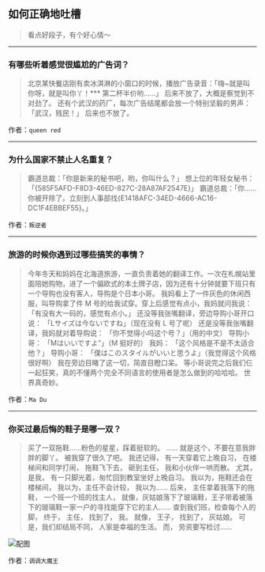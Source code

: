 ## 如何正确地吐槽

> 看点好段子，有个好心情～


 
---

### 有哪些听着感觉很尴尬的广告词？

> 北京某快餐店刚有卖冰淇淋的小窗口的时候，播放广告录音：「嗨~就是叫你呀，就是叫你丫！*** 第二杯半价哟……」
> 后来不放了，大概是察觉到不对劲了。
> 还有个武汉的药厂，每次广告结尾都会放一个特别坚毅的男声：「武汉，贱民！」
> 后来也不放了。


作者：`queen red`

---

### 为什么国家不禁止人名重复？

> 霸道总裁：「你是新来的秘书吧，哟，你叫什么？」
> 想上位的年轻女秘书：「{585F5AFD-F8D3-46ED-827C-28A87AF2547E}」
> 霸道总裁：「你……你被开除了。立刻到人事部找{E1418AFC-34ED-4666-AC16-DC1F4EBBEF55}。」


作者：`叛逆者`

---

### 旅游的时候你遇到过哪些搞笑的事情？

> 今年冬天和妈妈在北海道旅游，一直负责着她的翻译工作。一次在札幌站里面陪她购物，进了一个偏欧式的本土牌子店，因为还有十分钟就要下班只有一个导购也没有客人，导购是个日本小哥。
> 我妈看上了一件灰色的休闲西服，叫导购拿了件 M 号的给我试穿。穿上后感觉有点小，我妈就问我说：
> 「有没有大一码的，感觉有点小。」
> 还没等我张嘴翻译，旁边导购小哥开口说：
> 「Lサイズは今ないですね」（现在没有 L 号了呢）
> 还是没等我张嘴翻译，我妈就对着导购说：
> 「你不觉得小吗这个号？」（用的中文）
> 导购小哥：
> 「Mはいいですよ”」（M 挺好的）
> 我妈：
> 「这个风格是不是不太适合他？」
> 导购小哥：
> 「僕はこのスタイルがいいと思うよ」（我觉得这个风格很好啊）
> 我在旁边目睹了这一切，简直目瞪口呆。
> 等小哥说完之后我们仨一起狂笑，真的不懂两个完全不同语言的使用者是怎么做到的哈哈哈。
> 世界真奇妙。


作者：`Ma Du`

---

### 你买过最后悔的鞋子是哪一双？

> 买了一双拖鞋……粉色的星星，踩着挺软的。
> ……
> 就是这个，不要在意我胖胖的脚丫。
> 被我穿了很久了吧。
> 我还记得，
> 有一天穿着它上晚自习，
> 在楼梯间和同学打闹，
> 拖鞋飞下去，
> 砸到主任，
> 我和小伙伴一哄而散。
> 尤其，
> 是我，
> 有一只脚光着，匆忙回到教室坐好上晚自习。
> 我以为，拖鞋还会在楼梯间，
> 我以为，主任不会计较，
> 我以为……
> 后来，
> 主任拿着我落下的拖鞋，
> 一个班一个班的找主人，
> 就像，灰姑娘落下了玻璃鞋，王子带着被落下的玻璃鞋一家一户的寻找能穿下它的主人……
> 查到我们班，检查每个人的脚，
> 终于，
> 主任，
> 找到了，
> 我。
> 就像，
> 王子，
> 找到了，
> 灰姑娘。
> 可是，我们却结局不同，
> 人家是幸福的生活。
> 而，
> 劳资要写检讨……



![配图](http://pic3.zhimg.com/70/v2-9be55d6a2a4f6592332bebd20884f2a6_b.jpg)


作者：`调调大魔王`